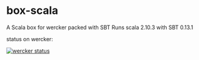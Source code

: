 box-scala
=========

A Scala box for wercker packed with SBT
Runs scala 2.10.3 with SBT 0.13.1

status on wercker:


[![wercker status](https://app.wercker.com/status/0566dff11b4c12cc06b6dbbe2d1de539/m "wercker status")](https://app.wercker.com/project/bykey/0566dff11b4c12cc06b6dbbe2d1de539)
